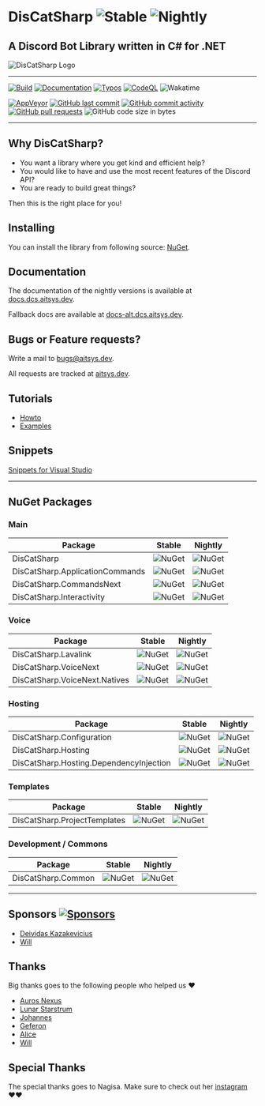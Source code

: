 # DisCatSharp ![Stable](https://img.shields.io/nuget/v/DisCatSharp?color=%23ebb34b&label=Stable&style=flat-square&logo=nuget) ![Nightly](https://img.shields.io/nuget/vpre/DisCatSharp?color=%23ff1493&label=Nightly&style=flat-square&logo=nuget)

## A Discord Bot Library written in C# for .NET

![DisCatSharp Logo](https://github.com/Aiko-IT-Systems/DisCatSharp/blob/main/DisCatSharp.Logos/android-chrome-192x192.png?raw=true)

----
[![Build](https://github.com/Aiko-IT-Systems/DisCatSharp/actions/workflows/dotnet.yml/badge.svg)](https://github.com/Aiko-IT-Systems/DisCatSharp/actions/workflows/dotnet.yml)
[![Documentation](https://github.com/Aiko-IT-Systems/DisCatSharp/actions/workflows/docs.yml/badge.svg)](https://github.com/Aiko-IT-Systems/DisCatSharp/actions/workflows/docs.yml)
[![Typos](https://github.com/Aiko-IT-Systems/DisCatSharp/actions/workflows/typos.yml/badge.svg)](https://github.com/Aiko-IT-Systems/DisCatSharp/actions/workflows/typos.yml)
[![CodeQL](https://github.com/Aiko-IT-Systems/DisCatSharp/actions/workflows/codeql.yml/badge.svg)](https://github.com/Aiko-IT-Systems/DisCatSharp/actions/workflows/codeql.yml)
![Wakatime](https://wakatime.com/badge/github/Aiko-IT-Systems/DisCatSharp.svg)

[![AppVeyor](https://img.shields.io/appveyor/build/AITSYS/DisCatSharp?label=Appveyor&logo=appveyor&style=flat-square)](https://ci.appveyor.com/project/AITSYS/discatsharp)
[![GitHub last commit](https://img.shields.io/github/last-commit/Aiko-IT-Systems/DisCatSharp?label=Last%20Commit&style=flat-square&logo=github)](https://aitsys.dev/source/DisCatSharp/history/)
[![GitHub commit activity](https://img.shields.io/github/commit-activity/w/Aiko-IT-Systems/DisCatSharp?label=Commit%20Activity&style=flat-square&logo=github)](https://github.com/Aiko-IT-Systems/DisCatSharp/commits/main)
[![GitHub pull requests](https://img.shields.io/github/issues-pr/Aiko-IT-Systems/DisCatSharp?label=PRs&style=flat-square&logo=github&logo=gitub)](https://github.com/Aiko-IT-Systems/DisCatSharp/pulls)
![GitHub code size in bytes](https://img.shields.io/github/languages/code-size/Aiko-IT-Systems/DisCatSharp?label=Size&style=flat-square&logo=github)

----

## Why DisCatSharp?
- You want a library where you get kind and efficient help?
- You would like to have and use the most recent features of the Discord API?
- You are ready to build great things?

Then this is the right place for you!

## Installing
You can install the library from following source: [NuGet](https://www.nuget.org/profiles/DisCatSharp).

## Documentation
<!--The documentation for the stable version is available at [docs.dcs.aitsys.dev/lts](https://docs.discatsharp.tech/lts).-->

The documentation of the nightly versions is available at [docs.dcs.aitsys.dev](https://docs.discatsharp.tech).

Fallback docs are available at [docs-alt.dcs.aitsys.dev](https://docs-alt.dcs.aitsys.dev).

## Bugs or Feature requests?
Write a mail to [bugs@aitsys.dev](mailto:bugs@aitsys.dev).

All requests are tracked at [aitsys.dev](https://aitsys.dev).

## Tutorials
* [Howto](https://docs.discatsharp.tech/articles/basics/bot_account.html)
* [Examples](https://examples.dcs.aitsys.dev)

## Snippets
[Snippets for Visual Studio](https://github.com/Aiko-IT-Systems/DisCatSharp.Snippets)

----

## NuGet Packages
### Main
| Package                         | Stable                                                                                                           | Nightly                                                                                                                             |
| ------------------------------- | ---------------------------------------------------------------------------------------------------------------- | ----------------------------------------------------------------------------------------------------------------------------------- |
| DisCatSharp                     | ![NuGet](https://img.shields.io/nuget/v/DisCatSharp.svg?label=&logo=nuget&style=flat-square)                     | ![NuGet](https://img.shields.io/nuget/vpre/DisCatSharp.svg?label=&logo=nuget&style=flat-square&color=%23ff1493)                     |
| DisCatSharp.ApplicationCommands | ![NuGet](https://img.shields.io/nuget/v/DisCatSharp.ApplicationCommands.svg?label=&logo=nuget&style=flat-square) | ![NuGet](https://img.shields.io/nuget/vpre/DisCatSharp.ApplicationCommands.svg?label=&logo=nuget&style=flat-square&color=%23ff1493) |
| DisCatSharp.CommandsNext        | ![NuGet](https://img.shields.io/nuget/v/DisCatSharp.CommandsNext.svg?label=&logo=nuget&style=flat-square)        | ![NuGet](https://img.shields.io/nuget/vpre/DisCatSharp.CommandsNext.svg?label=&logo=nuget&style=flat-square&color=%23ff1493)        |
| DisCatSharp.Interactivity       | ![NuGet](https://img.shields.io/nuget/v/DisCatSharp.Interactivity.svg?label=&logo=nuget&style=flat-square)       | ![NuGet](https://img.shields.io/nuget/vpre/DisCatSharp.Interactivity.svg?label=&logo=nuget&style=flat-square&color=%23ff1493)       |

### Voice
| Package                       | Stable                                                                                                         | Nightly                                                                                                                           |
| ----------------------------- | -------------------------------------------------------------------------------------------------------------- | --------------------------------------------------------------------------------------------------------------------------------- |
| DisCatSharp.Lavalink          | ![NuGet](https://img.shields.io/nuget/v/DisCatSharp.Lavalink.svg?label=&logo=nuget&style=flat-square)          | ![NuGet](https://img.shields.io/nuget/vpre/DisCatSharp.Lavalink.svg?label=&logo=nuget&style=flat-square&color=%23ff1493)          |
| DisCatSharp.VoiceNext         | ![NuGet](https://img.shields.io/nuget/v/DisCatSharp.VoiceNext.svg?label=&logo=nuget&style=flat-square)         | ![NuGet](https://img.shields.io/nuget/vpre/DisCatSharp.VoiceNext.svg?label=&logo=nuget&style=flat-square&color=%23ff1493)         |
| DisCatSharp.VoiceNext.Natives | ![NuGet](https://img.shields.io/nuget/v/DisCatSharp.VoiceNext.Natives.svg?label=&logo=nuget&style=flat-square) | ![NuGet](https://img.shields.io/nuget/vpre/DisCatSharp.VoiceNext.Natives.svg?label=&logo=nuget&style=flat-square&color=%23ff1493) |

### Hosting
| Package                                 | Stable                                                                                                                   | Nightly                                                                                                                                     |
| --------------------------------------- | ------------------------------------------------------------------------------------------------------------------------ | ------------------------------------------------------------------------------------------------------------------------------------------- |
| DisCatSharp.Configuration               | ![NuGet](https://img.shields.io/nuget/v/DisCatSharp.Configuration.svg?label=&logo=nuget&style=flat-square)               | ![NuGet](https://img.shields.io/nuget/vpre/DisCatSharp.Configuration.svg?label=&logo=nuget&color=%23ff1493&style=flat-square)               |
| DisCatSharp.Hosting                     | ![NuGet](https://img.shields.io/nuget/v/DisCatSharp.Hosting.svg?label=&logo=nuget&style=flat-square)                     | ![NuGet](https://img.shields.io/nuget/vpre/DisCatSharp.Hosting.svg?label=&logo=nuget&color=%23ff1493&style=flat-square)                     |
| DisCatSharp.Hosting.DependencyInjection | ![NuGet](https://img.shields.io/nuget/v/DisCatSharp.Hosting.DependencyInjection.svg?label=&logo=nuget&style=flat-square) | ![NuGet](https://img.shields.io/nuget/vpre/DisCatSharp.Hosting.DependencyInjection.svg?label=&logo=nuget&color=%23ff1493&style=flat-square) |

### Templates
| Package                      | Stable                                                                                                        | Nightly                                                                                                                          |
| ---------------------------- | ------------------------------------------------------------------------------------------------------------- | -------------------------------------------------------------------------------------------------------------------------------- |
| DisCatSharp.ProjectTemplates | ![NuGet](https://img.shields.io/nuget/v/DisCatSharp.ProjectTemplates.svg?label=&logo=nuget&style=flat-square) | ![NuGet](https://img.shields.io/nuget/vpre/DisCatSharp.ProjectTemplates.svg?label=&logo=nuget&color=%23ff1493&style=flat-square) |

### Development / Commons
| Package            | Stable                                                                                              | Nightly                                                                                                                |
| ------------------ | --------------------------------------------------------------------------------------------------- | ---------------------------------------------------------------------------------------------------------------------- |
| DisCatSharp.Common | ![NuGet](https://img.shields.io/nuget/v/DisCatSharp.Common.svg?label=&logo=nuget&style=flat-square) | ![NuGet](https://img.shields.io/nuget/vpre/DisCatSharp.Common.svg?label=&logo=nuget&style=flat-square&color=%23ff1493) |


----

## Sponsors [![Sponsors](https://img.shields.io/github/sponsors/Aiko-IT-Systems?label=&style=flat-square&logo=github)](https://github.com/sponsors/Aiko-IT-Systems)
- [Deividas Kazakevicius](https://github.com/DeividasKaza)
- [Will](https://github.com/villChurch)

## Thanks
Big thanks goes to the following people who helped us ♥️
- [Auros Nexus](https://github.com/Auros)
- [Lunar Starstrum](https://github.com/OoLunar)
- [Johannes](https://github.com/JMLutra)
- [Geferon](https://github.com/geferon)
- [Alice](https://github.com/QuantuChi)
- [Will](https://github.com/villChurch)

## Special Thanks
The special thanks goes to Nagisa. Make sure to check out her [instagram](https://www.instagram.com/nagisaarts_/) ♥️♥️
